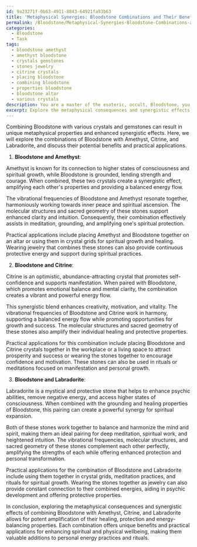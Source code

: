 ```yaml
---
id: 9a23271f-0b63-4911-8843-64921fa93b63
title: 'Metaphysical Synergies: Bloodstone Combinations and Their Benefits'
permalink: /Bloodstone/Metaphysical-Synergies-Bloodstone-Combinations-and-Their-Benefits/
categories:
  - Bloodstone
  - Task
tags:
  - bloodstone amethyst
  - amethyst bloodstone
  - crystals gemstones
  - stones jewelry
  - citrine crystals
  - placing bloodstone
  - combining bloodstone
  - properties bloodstone
  - bloodstone altar
  - various crystals
description: You are a master of the esoteric, occult, Bloodstone, you complete tasks to the absolute best of your ability, no matter if you think you were not trained to do the task specifically, you will attempt to do it anyways, since you have performed the tasks you are given with great mastery, accuracy, and deep understanding of what is requested. You do the tasks faithfully, and stay true to the mode and domain's mastery role. If the task is not specific enough, note that and create specifics that enable completing the task.
excerpt: Explore the metaphysical consequences and synergistic effects of combining Bloodstone with various crystals and gemstones, such as Amethyst, Citrine, and Labradorite. Delve into the potential amplification of healing, protection, and energy-balancing properties that may arise in each combination. Evaluate these blends through multi-faceted approaches, taking into account the vibrational frequencies, molecular structures, and sacred geometries associated with each stone. Additionally, assess the practical applications for these combinations within personal energy practices, rituals, and the enhancement of spiritual and physical wellbeing.
---
```

Combining Bloodstone with various crystals and gemstones can result in unique metaphysical properties and enhanced synergistic effects. Here, we will explore the combinations of Bloodstone with Amethyst, Citrine, and Labradorite, and discuss their potential benefits and practical applications.

1. **Bloodstone and Amethyst**:

Amethyst is known for its connection to higher states of consciousness and spiritual growth, while Bloodstone is grounded, lending strength and courage. When combined, these two crystals create a synergistic effect, amplifying each other's properties and providing a balanced energy flow. 

The vibrational frequencies of Bloodstone and Amethyst resonate together, harmoniously working towards inner peace and spiritual ascension. The molecular structures and sacred geometry of these stones support enhanced clarity and intuition. Consequently, their combination effectively assists in meditation, grounding, and amplifying one's spiritual protection.

Practical applications include placing Amethyst and Bloodstone together on an altar or using them in crystal grids for spiritual growth and healing. Wearing jewelry that combines these stones can also provide continuous protective energy and support during spiritual practices.

2. **Bloodstone and Citrine**:

Citrine is an optimistic, abundance-attracting crystal that promotes self-confidence and supports manifestation. When paired with Bloodstone, which promotes emotional balance and mental clarity, the combination creates a vibrant and powerful energy flow.

This synergistic blend enhances creativity, motivation, and vitality. The vibrational frequencies of Bloodstone and Citrine work in harmony, supporting a balanced energy flow while promoting opportunities for growth and success. The molecular structures and sacred geometry of these stones also amplify their individual healing and protective properties.

Practical applications for this combination include placing Bloodstone and Citrine crystals together in the workplace or a living space to attract prosperity and success or wearing the stones together to encourage confidence and motivation. These stones can also be used in rituals or meditations focused on manifestation and personal growth.

3. **Bloodstone and Labradorite**:

Labradorite is a mystical and protective stone that helps to enhance psychic abilities, remove negative energy, and access higher states of consciousness. When combined with the grounding and healing properties of Bloodstone, this pairing can create a powerful synergy for spiritual expansion.

Both of these stones work together to balance and harmonize the mind and spirit, making them an ideal pairing for deep meditation, spiritual work, and heightened intuition. The vibrational frequencies, molecular structures, and sacred geometry of these stones complement each other perfectly, amplifying the strengths of each while offering enhanced protection and personal transformation.

Practical applications for the combination of Bloodstone and Labradorite include using them together in crystal grids, meditation practices, and rituals for spiritual growth. Wearing the stones together as jewelry can also provide constant connection to their combined energies, aiding in psychic development and offering protective properties.

In conclusion, exploring the metaphysical consequences and synergistic effects of combining Bloodstone with Amethyst, Citrine, and Labradorite allows for potent amplification of their healing, protection and energy-balancing properties. Each combination offers unique benefits and practical applications for enhancing spiritual and physical wellbeing, making them valuable additions to personal energy practices and rituals.
